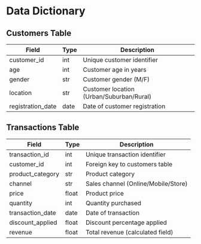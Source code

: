 # Data Dictionary

## Customers Table
| Field | Type | Description |
|-------|------|-------------|
| customer_id | int | Unique customer identifier |
| age | int | Customer age in years |
| gender | str | Customer gender (M/F) |
| location | str | Customer location (Urban/Suburban/Rural) |
| registration_date | date | Date of customer registration |

## Transactions Table  
| Field | Type | Description |
|-------|------|-------------|
| transaction_id | int | Unique transaction identifier |
| customer_id | int | Foreign key to customers table |
| product_category | str | Product category |
| channel | str | Sales channel (Online/Mobile/Store) |
| price | float | Product price |
| quantity | int | Quantity purchased |
| transaction_date | date | Date of transaction |
| discount_applied | float | Discount percentage applied |
| revenue | float | Total revenue (calculated field) |
